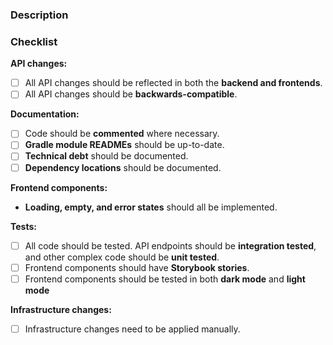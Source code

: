 ### Description

### Checklist

**API changes:**

- [ ] All API changes should be reflected in both the **backend and frontends**.
- [ ] All API changes should be **backwards-compatible**.

**Documentation:**

- [ ] Code should be **commented** where necessary.
- [ ] **Gradle module READMEs** should be up-to-date.
- [ ] **Technical debt** should be documented.
- [ ] **Dependency locations** should be documented.

**Frontend components:**

- **Loading, empty, and error states** should all be implemented.

**Tests:**

- [ ] All code should be tested.
  API endpoints should be **integration tested**,
  and other complex code should be **unit tested**.
- [ ] Frontend components should have **Storybook stories**.
- [ ] Frontend components should be tested in both
  **dark mode** and **light mode**

**Infrastructure changes:**

- [ ] Infrastructure changes need to be applied manually.
